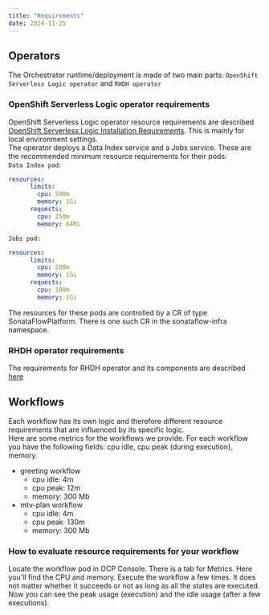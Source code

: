 ```yaml
---
title: "Requirements"
date: 2024-11-25
---
```


## Operators
The Orchestrator runtime/deployment is made of two main parts: `OpenShift Serverless Logic operator` and `RHDH operator`

### OpenShift Serverless Logic operator requirements
OpenShift Serverless Logic operator resource requirements are described [OpenShift Serverless Logic Installation Requirements](https://openshift-knative.github.io/docs/docs/latest/serverless-logic/getting-started/preparing-environment.html#proc-minimal-local-environment-setup). This is mainly for local environment settings.  
The operator deploys a Data Index service and a Jobs service.
These are the recommended minimum resource requirements for their pods:  
`Data Index pod`:
```yaml
resources:
      limits:
        cpu: 500m
        memory: 1Gi
      requests:
        cpu: 250m
        memory: 64Mi
```
`Jobs pod:`
```yaml
resources:
      limits:
        cpu: 200m
        memory: 1Gi
      requests:
        cpu: 100m
        memory: 1Gi
```
The resources for these pods are controlled by a CR of type SonataFlowPlatform. There is one such CR in the sonataflow-infra namespace.

### RHDH operator requirements
The requirements for RHDH operator and its components are described [here](https://docs.redhat.com/en/documentation/red_hat_developer_hub/1.4/html/about_red_hat_developer_hub/rhdh-sizing_about-rhdh)

## Workflows
Each workflow has its own logic and therefore different resource requirements that are influenced by its specific logic.  
Here are some metrics for the workflows we provide. For each workflow you have the following fields: cpu idle, cpu peak (during execution), memory.
- greeting workflow
  - cpu idle: 4m
  - cpu peak: 12m
  - memory: 300 Mb
- mtv-plan workflow
  - cpu idle: 4m
  - cpu peak: 130m
  - memory: 300 Mb

### How to evaluate resource requirements for your workflow
Locate the workflow pod in OCP Console. There is a tab for Metrics. Here you'll find the CPU and memory. Execute the workflow a few times. It does not matter whether it succeeds or not as long as all the states are executed. Now you can see the peak usage (execution) and the idle usage (after a few executions).
